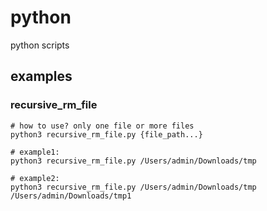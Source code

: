# python
python scripts

## examples
### recursive_rm_file
```
# how to use? only one file or more files
python3 recursive_rm_file.py {file_path...}

# example1:
python3 recursive_rm_file.py /Users/admin/Downloads/tmp

# example2:
python3 recursive_rm_file.py /Users/admin/Downloads/tmp /Users/admin/Downloads/tmp1
```

